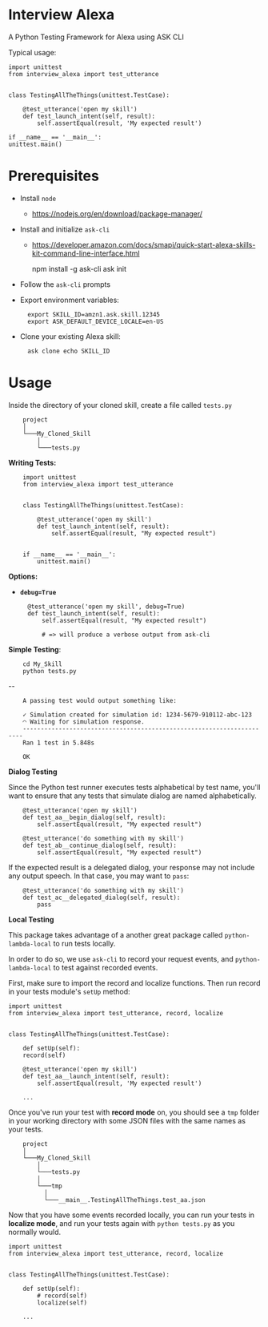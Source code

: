 Interview Alexa
===============

A Python Testing Framework for Alexa using ASK CLI

Typical usage:

    import unittest
    from interview_alexa import test_utterance


    class TestingAllTheThings(unittest.TestCase):

        @test_utterance('open my skill')
        def test_launch_intent(self, result):
            self.assertEqual(result, 'My expected result')

	if __name__ == '__main__':
    unittest.main()

Prerequisites
=============

* Install ``node``
  * <https://nodejs.org/en/download/package-manager/>

* Install and initialize ``ask-cli``
	* <https://developer.amazon.com/docs/smapi/quick-start-alexa-skills-kit-command-line-interface.html>

    	npm install -g ask-cli
    	ask init

* Follow the ``ask-cli`` prompts

* Export environment variables:

    	export SKILL_ID=amzn1.ask.skill.12345
    	export ASK_DEFAULT_DEVICE_LOCALE=en-US

* Clone your existing Alexa skill:

    	ask clone echo SKILL_ID



Usage
=====

Inside the directory of your cloned skill, create a file called ``tests.py``


		project
		│
		└───My_Cloned_Skill
			│
			└───tests.py


**Writing Tests:**


		import unittest
		from interview_alexa import test_utterance


		class TestingAllTheThings(unittest.TestCase):

		    @test_utterance('open my skill')
		    def test_launch_intent(self, result):
		        self.assertEqual(result, "My expected result")


		if __name__ == '__main__':
		    unittest.main()


**Options:**

- **`debug=True`**

		@test_utterance('open my skill', debug=True)
		def test_launch_intent(self, result):
		    self.assertEqual(result, "My expected result")

		    # => will produce a verbose output from ask-cli


**Simple Testing**:


		cd My_Skill
		python tests.py

--

		A passing test would output something like:

		✓ Simulation created for simulation id: 1234-5679-910112-abc-123
		◠ Waiting for simulation response.
		----------------------------------------------------------------------
		Ran 1 test in 5.848s

		OK

**Dialog Testing**

Since the Python test runner executes tests alphabetical by test name, you'll want to ensure that any tests that simulate dialog are named alphabetically.

		@test_utterance('open my skill')
		def test_aa__begin_dialog(self, result):
		    self.assertEqual(result, "My expected result")

		@test_utterance('do something with my skill')
		def test_ab__continue_dialog(self, result):
		    self.assertEqual(result, "My expected result")


If the expected result is a delegated dialog, your response may not include any output speech. In that case, you may want to ``pass``:

		@test_utterance('do something with my skill')
		def test_ac__delegated_dialog(self, result):
		    pass


**Local Testing**

This package takes advantage of a another great package called ``python-lambda-local`` to run tests locally.

In order to do so, we use ``ask-cli`` to record your request events, and ``python-lambda-local`` to test against recorded events.

First, make sure to import the record and localize functions. Then run record in your tests module's ``setUp`` method:

    import unittest
    from interview_alexa import test_utterance, record, localize


    class TestingAllTheThings(unittest.TestCase):

        def setUp(self):
        record(self)

        @test_utterance('open my skill')
        def test_aa__launch_intent(self, result):
            self.assertEqual(result, 'My expected result')

        ...

Once you've run your test with **record mode** on, you should see a ``tmp`` folder in your working directory with some JSON files with the same names as your tests.


		project
		│
		└───My_Cloned_Skill
			│
			└───tests.py
			│
			└───tmp
			  │
			  └───__main__.TestingAllTheThings.test_aa.json



Now that you have some events recorded locally, you can run your tests in **localize mode**, and run your tests again with ``python tests.py`` as you normally would.


    import unittest
    from interview_alexa import test_utterance, record, localize


    class TestingAllTheThings(unittest.TestCase):

        def setUp(self):
            # record(self)
            localize(self)

        ...
